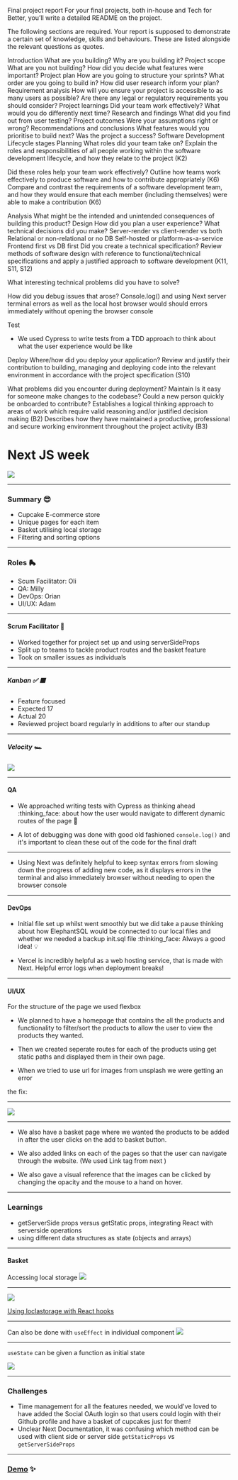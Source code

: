 Final project report 
For your final projects, both in-house and Tech for Better, you’ll write a detailed README on the project.

The following sections are required. Your report is supposed to demonstrate a certain set of knowledge, skills and behaviours. These are listed alongside the relevant questions as quotes.

Introduction 
What are you building?
Why are you building it?
Project scope 
What are you not building?
How did you decide what features were important?
Project plan 
How are you going to structure your sprints?
What order are you going to build in?
How did user research inform your plan?
Requirement analysis 
How will you ensure your project is accessible to as many users as possible?
Are there any legal or regulatory requirements you should consider?
Project learnings 
Did your team work effectively?
What would you do differently next time?
Research and findings 
What did you find out from user testing?
Project outcomes 
Were your assumptions right or wrong?
Recommendations and conclusions 
What features would you prioritise to build next?
Was the project a success?
Software Development Lifecycle stages 
Planning 
What roles did your team take on?
Explain the roles and responsibilities of all people working within the software development lifecycle, and how they relate to the project (K2)

Did these roles help your team work effectively?
Outline how teams work effectively to produce software and how to contribute appropriately (K6) Compare and contrast the requirements of a software development team, and how they would ensure that each member (including themselves) were able to make a contribution (K6)

Analysis 
What might be the intended and unintended consequences of building this product?
Design 
How did you plan a user experience?
What technical decisions did you make?
Server-render vs client-render vs both
Relational or non-relational or no DB
Self-hosted or platform-as-a-service
Frontend first vs DB first
Did you create a technical specification?
Review methods of software design with reference to functional/technical specifications and apply a justified approach to software development (K11, S11, S12)


What interesting technical problems did you have to solve?


How did you debug issues that arose?
Console.log() and using Next server terminal errors as well as the local host browser would should errors immediately without opening the browser console

Test 
- We used Cypress to write tests from a TDD approach to think about what the user experience would be like

Deploy 
Where/how did you deploy your application?
Review and justify their contribution to building, managing and deploying code into the relevant environment in accordance with the project specification (S10)

What problems did you encounter during deployment?
Maintain 
Is it easy for someone make changes to the codebase?
Could a new person quickly be onboarded to contribute?
Establishes a logical thinking approach to areas of work which require valid reasoning and/or justified decision making (B2)
Describes how they have maintained a productive, professional and secure working environment throughout the project activity (B3)



# Next JS week

![](https://i.imgur.com/YL87ag4.jpg)

---

### Summary 😎

+ Cupcake E-commerce store 
+ Unique pages for each item
+ Basket utilising local storage
+ Filtering and sorting options

---

### Roles 🛼

+ Scum Facilitator: Oli
+ QA: Milly
+ DevOps: Orian
+ UI/UX: Adam

---

#### Scrum Facilitator 🏉

+ Worked together for project set up and using serverSideProps
+ Split up to teams to tackle product routes and the basket feature
+ Took on smaller issues as individuals

----

##### Kanban ✅ 🟥

+ Feature focused
+ Expected 17 
+ Actual 20
+ Reviewed project board regularly in additions to after our standup 

---

##### Velocity 🏎
![](https://i.imgur.com/2r75VKu.png)

---

#### QA

- We approached writing tests with Cypress as thinking ahead :thinking_face: about how the user would navigate to different dynamic routes of the page :dancer: 

- A lot of debugging was done with good old fashioned `console.log()` and it's important to clean these out of the code for the final draft

---


- Using Next was definitely helpful to keep syntax errors from slowing down the progress of adding new code, as it displays errors in the terminal and also immediately browser without needing to open the browser console

---

#### DevOps

- Initial file set up whilst went smoothly but we did take a pause thinking about how ElephantSQL would be connected to our local files and whether we needed a backup init.sql file :thinking_face: Always a good idea! :bulb:

- Vercel is incredibly helpful as a web hosting service, that is made with Next. Helpful error logs when deployment breaks! 

---

#### UI/UX

For the structure of the page we used flexbox

- We planned to have a homepage that contains the all the products and functionality to filter/sort the products to allow the user to view the products they wanted. 

- Then we created seperate routes for each of the products using get static paths and displayed them in their own page.

- When we tried to use url for images from unsplash we were getting an error 

the fix:

---

![](https://cdn.discordapp.com/attachments/943117744159748126/944216083106242580/Screenshot_2022-02-18_at_12.57.07.png)

---

- We also have a basket page where we wanted the products to be added in after the user clicks on the add to basket button. 

- We also added links on each of the pages so that the user can navigate through the website. (We used Link tag from next )

- We also gave a visual reference that the images can be clicked by changing the opacity and the mouse to a hand on hover.

---

### Learnings

+ getServerSide props versus getStatic props, integrating React with serverside operations
+ using different data structures as state (objects and arrays)

---

#### Basket

Accessing local storage
![](https://i.imgur.com/ql1wTnb.png)

---


![](https://i.imgur.com/80MatYe.png)

[Using loclastorage with React hooks](https://blog.logrocket.com/using-localstorage-react-hooks/)

---

Can also be done with `useEffect` in individual component
![](https://i.imgur.com/KCMHhJL.png)

---

`useState` can be given a function as initial state

![](https://i.imgur.com/oO8o0FG.png)

---

### Challenges

- Time management for all the features needed, we would've loved to have added the Social OAuth login so that users could login with their Github profile and have a basket of cupcakes just for them!
- Unclear Next Documentation, it was confusing which method can be used with client side or server side `getStaticProps` vs `getServerSideProps`

---

### [Demo](https://week6-adam-milly-oli-orian.vercel.app/) :sparkles:
